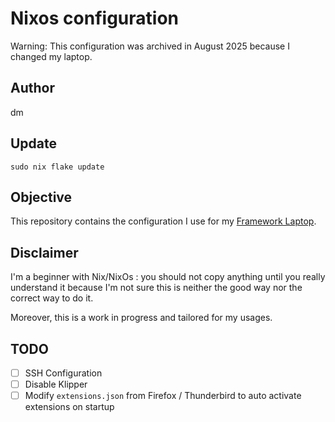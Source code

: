 # Nixos configuration

Warning: This configuration was archived in August 2025 because I changed my laptop.


## Author
dm

## Update

```shell
sudo nix flake update
```

## Objective

This repository contains the configuration I use for my [Framework Laptop](https://frame.work).

## Disclaimer
I'm a beginner with Nix/NixOs : you should not copy anything until you really understand it because I'm not sure this is neither the good way nor the correct way to do it.

Moreover, this is a work in progress and tailored for my usages.

## TODO

- [ ] SSH Configuration
- [ ] Disable Klipper
- [ ] Modify `extensions.json` from Firefox / Thunderbird to auto activate extensions on startup
